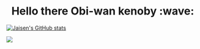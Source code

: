 




<h1 align='center'> Hello there Obi-wan kenoby :wave:</h1>


[![Jaisen's GitHub stats](https://github-readme-stats.vercel.app/api?username=Ivanx95)](https://github.com/anuraghazra/github-readme-stats)

![](https://komarev.com/ghpvc/?username=Ivanx95)
<!--
**Ivanx95/Ivanx95** is a ✨ _special_ ✨ repository because its `README.md` (this file) appears on your GitHub profile.

Here are some ideas to get you started:

- 🔭 I’m currently working on ...
- 🌱 I’m currently learning ...
- 👯 I’m looking to collaborate on ...
- 🤔 I’m looking for help with ...
- 💬 Ask me about ...
- 📫 How to reach me: ...
- 😄 Pronouns: ...
- ⚡ Fun fact: ...
-->
